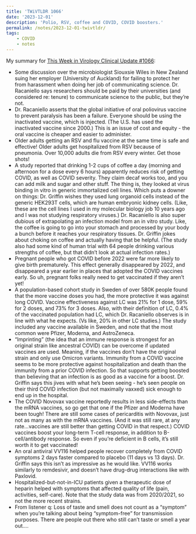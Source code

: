 ```yaml
---
title: 'TWiVTLDR 1066'
date: '2023-12-01'
description: 'Polio, RSV, coffee and COVID, COVID boosters.'
permalink: /notes/2023-12-01-twivtldr/
tags: 
    - COVID
    - notes
---
```

My summary for [This Week in Virology Clinical Update #1066](https://www.microbe.tv/twiv/twiv-1066/):

- Some discussion over the microbiologist Siouxsie Wiles in New Zealand suing her employer (University of Auckland) for failing to protect her from harassment when doing her job of communicating science. Dr. Racaniello says researchers should be paid by their universities (and considered re: tenure) to communicate science to the public, but they’re not.
- Dr. Racaniello asserts that the global initiative of oral poliovirus vaccine to prevent paralysis has been a failure. Everyone should be using the inactivated vaccine, which is injected. (The U.S. has used the inactivated vaccine since 2000.) This is an issue of cost and equity - the oral vaccine is cheaper and easier to administer.
- Older adults getting an RSV and flu vaccine at the same time is safe and effective! Older adults get hospitalized from RSV because of pneumonia. Over 10,000 adults die from RSV every winter. Get those shots!
- A study reported that drinking 1-2 cups of coffee a day (morning and afternoon for a dose every 6 hours) apparently reduces risk of getting COVID, as well as COVID severity. They claim decaf works too, and you can add milk and sugar and other stuff. The thing is, they looked at virus binding in vitro in generic immortalized cell lines. Which puts a downer on things: Dr. Griffin wishes they used lung organoid cells instead of the generic HEK293T cells, which are human embryonic kidney cells. (Like, these are the cell lines I used in my molecular biology job 10 years ago and I was not studying respiratory viruses.) Dr. Racaniello is also super dubious of extrapolating an infection model from an in vitro study. Like, the coffee is going to go into your stomach and processed by your body a bunch before it reaches your respiratory tissues. Dr. Griffin jokes about choking on coffee and actually having that be helpful. (The study also had some kind of human trial with 64 people drinking various strengths of coffee, but that didn’t look at actual infection rates.)
- Pregnant people who got COVID before 2022 were far more likely to give birth prematurely. This effect generally disappeared by 2022, and disappeared a year earlier in places that adopted the COVID vaccines early. So uh, pregnant folks really need to get vaccinated if they aren’t yet!
- A population-based cohort study in Sweden of over 580K people found that the more vaccine doses you had, the more protective it was against long COVID. Vaccine effectiveness against LC was 21% for 1 dose, 59% for 2 doses, and 73% for 3 doses. Also, with their definition of LC, 0.4% of the vaccinated population had LC, which Dr. Racaniello observes is in line with what he expects. (Vs like, 20% in other LC studies.) The study included any vaccine available in Sweden, and note that the most common were Pfizer, Moderna, and AstroZeneca.
- “Imprinting” (the idea that an immune response is strongest for an original strain like ancestral COVID) can be overcome if updated vaccines are used. Meaning, if the vaccines don’t have the original strain and only use Omicron variants.
Immunity from a COVID vaccine seems to be more protective against hospitalization and death than the immunity from a prior COVID infection. So that supports getting boosted than believing that an infection is as good as a vaccine for a boost. Dr. Griffin says this jives with what he’s been seeing - he’s seen people on their third COVID infection (but not maximally vaxxed) sick enough to end up in the hospital.
- The COVID Novovax vaccine reportedly results in less side-effects than the mRNA vaccines, so go get that one if the Pfizer and Moderna have been tough! There are still some cases of pericarditis with Novovax, just not as many as with the mRNA vaccines. (And it was still rare, at any rate...vaccines are still better than getting COVID in that respect.)
COVID vaccines boost your long-term T-cell response, in addition to B-cell/antibody response. So even if you’re deficient in B cells, it’s still worth it to get vaccinated!
- An oral antiviral VV116 helped people recover completely from COVID symptoms 2 days faster compared to placebo (11 days vs 13 days). Dr. Griffin says this isn’t as impressive as he would like. VV116 works similarly to remdesivir, and doesn’t have drug-drug interactions like with Paxlovid.
- Hospitalized-but-not-in-ICU patients given a therapeutic dose of heparin helped with symptoms that affected quality of life (pain, activities, self-care). Note that the study data was from 2020/2021, so not the more recent strains.
- From listener q: Loss of taste and smell does not count as a “symptom” when you’re talking about being “symptom-free” for transmission purposes. There are people out there who still can’t taste or smell a year out....